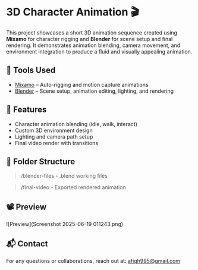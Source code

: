 # 3D Character Animation 🎬

This project showcases a short 3D animation sequence created using **Mixamo** for character rigging and **Blender** for scene setup and final rendering. It demonstrates animation blending, camera movement, and environment integration to produce a fluid and visually appealing animation.

## 🔧 Tools Used
- [Mixamo](https://www.mixamo.com/) – Auto-rigging and motion capture animations
- [Blender](https://www.blender.org/) – Scene setup, animation editing, lighting, and rendering

## 🎯 Features
- Character animation blending (idle, walk, interact)
- Custom 3D environment design
- Lighting and camera path setup
- Final video render with transitions

## 📂 Folder Structure
> /blender-files - .blend working files

> /final-video - Exported rendered animation

## 📽️ Preview
![Preview](Screenshot 2025-06-19 011243.png) <!-- Replace with an actual GIF or image -->

## 📬 Contact
For any questions or collaborations, reach out at: afiqh995@gmail.com
